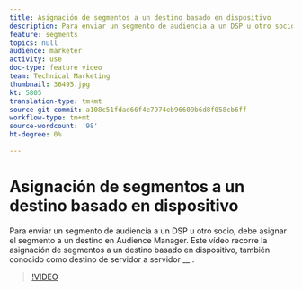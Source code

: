 ```yaml
---
title: Asignación de segmentos a un destino basado en dispositivo
description: Para enviar un segmento de audiencia a un DSP u otro socio, debe asignar el segmento a un destino en Audience Manager. Este vídeo recorre la asignación de segmentos a un destino basado en dispositivo, también conocido como destino "servidor a servidor".
feature: segments
topics: null
audience: marketer
activity: use
doc-type: feature video
team: Technical Marketing
thumbnail: 36495.jpg
kt: 5805
translation-type: tm+mt
source-git-commit: a108c51fdad66f4e7974eb96609b6d8f058cb6ff
workflow-type: tm+mt
source-wordcount: '98'
ht-degree: 0%

---
```



# Asignación de segmentos a un destino basado en dispositivo

Para enviar un segmento de audiencia a un DSP u otro socio, debe asignar el segmento a un destino en Audience Manager. Este vídeo recorre la asignación de segmentos a un destino basado en dispositivo, también conocido como destino de servidor a servidor __ .

>[!VIDEO](https://video.tv.adobe.com/v/36495/?quality=12&learn=on)
